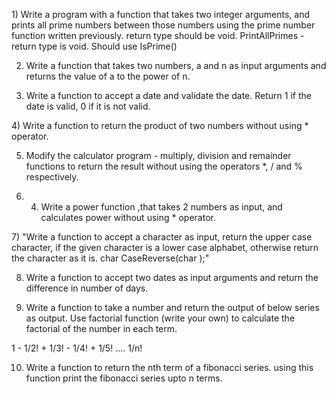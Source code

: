 1) Write a program with a function that takes two integer arguments, and prints all prime numbers between those numbers using the prime number function written previously. return type should be void.
PrintAllPrimes - return type is void. Should use IsPrime()

2) Write a function that takes two numbers, a and n as input arguments and returns the value of a to the power of n.

3) Write a function to accept a date and validate the date. Return 1 if the date is valid, 0 if it is not valid.

4) Write a function to return the product of two numbers without using * operator.

5) Modify the calculator program - multiply, division and remainder functions to return the result without using the operators *, / and % respectively.

6) 4) Write a power function ,that takes 2 numbers as input, and calculates power without using * operator.

7) "Write a function to accept a character as input, return the upper case character, if the given character is a lower case alphabet, otherwise return the character as it is.
char CaseReverse(char );"


8) Write a function to accept two dates as input arguments and return the difference in number of days.

9) Write a function to take a number and return the output of below series as output. Use factorial function (write your own) to calculate the factorial of the number in each term.

1 - 1/2! + 1/3! - 1/4! + 1/5! .... 1/n!

10) Write a function to return the nth term of a fibonacci series. using this function print the fibonacci series upto n terms.



